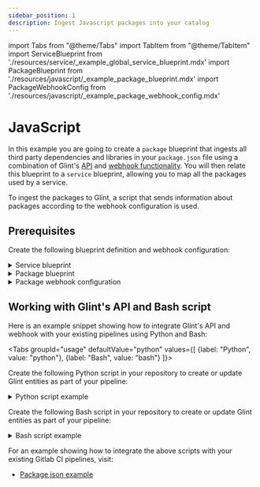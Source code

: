 ```yaml
---
sidebar_position: 1
description: Ingest Javascript packages into your catalog
---
```


import Tabs from "@theme/Tabs"
import TabItem from "@theme/TabItem"
import ServiceBlueprint from './resources/service/\_example_global_service_blueprint.mdx'
import PackageBlueprint from './resources/javascript/\_example_package_blueprint.mdx'
import PackageWebhookConfig from './resources/javascript/\_example_package_webhook_config.mdx'

# JavaScript

In this example you are going to create a `package` blueprint that ingests all third party dependencies and libraries in your `package.json` file using a combination of Glint's [API](/build-your-software-catalog/custom-integration/api) and [webhook functionality](/build-your-software-catalog/custom-integration/webhook). You will then relate this blueprint to a `service` blueprint, allowing you to map all the packages used by a service.

To ingest the packages to Glint, a script that sends information about packages according to the webhook configuration is used.

## Prerequisites

Create the following blueprint definition and webhook configuration:

<details>
<summary>Service blueprint</summary>
<ServiceBlueprint/>
</details>

<details>
<summary>Package blueprint</summary>
<PackageBlueprint/>
</details>

<details>
<summary>Package webhook configuration</summary>

<PackageWebhookConfig/>

</details>

## Working with Glint's API and Bash script

Here is an example snippet showing how to integrate Glint's API and webhook with your existing pipelines using Python and Bash:

<Tabs groupId="usage" defaultValue="python" values={[
{label: "Python", value: "python"},
{label: "Bash", value: "bash"}
]}>

<TabItem value="python">

Create the following Python script in your repository to create or update Glint entities as part of your pipeline:

<details>
  <summary> Python script example </summary>

```python showLineNumbers
import requests
import json

# Get environment variables using the config object or os.environ["KEY"]
WEBHOOK_URL = os.environ['WEBHOOK_URL'] ## the value of the URL you receive after creating the Glint webhook
SERVICE_ID = os.environ['SERVICE_ID'] ## The identifier of your service in Glint
PATH_TO_PACKAGE_JSON_FILE = os.environ['PATH_TO_PACKAGE_JSON_FILE']


def add_entity_to_port(entity_object):
    """A function to create the passed entity in Glint using the webhook URL

    Params
    --------------
    entity_object: dict
        The entity to add in your Glint catalog

    Returns
    --------------
    response: dict
        The response object after calling the webhook
    """
    headers = {"Accept": "application/json"}
    response = requests.post(WEBHOOK_URL, json=entity_object, headers=headers)
    return response.json()


def convert_package_json(package_json_path):
    """This function takes a package.json file path, converts the "dependencies" property into a
    JSON array using three keys (name, version, and id). It then sends the data to Glint

    Params
    --------------
    package_json_path: str
        The path to the package.json file relative to the project's root folder

    Returns
    --------------
    response: dict
        The response object after calling the webhook
    """
    with open(package_json_path) as file:
        data = json.load(file)

    dependencies = data.get('dependencies', {})

    converted_dependencies = []
    for index, (name, version) in enumerate(dependencies.items(), start=1):
        pkg_id = f"pkg-{index}"
        converted_dependencies.append({
            'name': name,
            'version': version,
            'id': pkg_id
        })

    entity_object = {
        "service": SERVICE_ID,
        "dependencies": converted_dependencies
    }
    webhook_response = add_entity_to_port(entity_object)
    return webhook_response

converted_data = convert_package_json(PATH_TO_PACKAGE_JSON_FILE)
print(converted_data)
```

</details>

</TabItem>

<TabItem value="bash">

Create the following Bash script in your repository to create or update Glint entities as part of your pipeline:

<details>
  <summary> Bash script example </summary>

```bash showLineNumbers
#!/bin/sh

# Get environment variables
WEBHOOK_URL="$WEBHOOK_URL"
SERVICE_ID="$SERVICE_ID"
PATH_TO_PACKAGE_JSON_FILE="$PATH_TO_PACKAGE_JSON_FILE"

add_entity_to_port() {
    local entity_object="$1"
    local headers="Accept: application/json"
    local response=$(curl -X POST -H "$headers" -H "Content-Type: application/json" -d "$entity_object" "$WEBHOOK_URL")
    echo "$response"
}

# This function takes a package.json file path, converts the "dependencies" property into a
# JSON array using three keys (name, version, and id). It then sends this data to Glint
convert_package_json() {
    local package_json_path="$1"
    local data=$(cat "$package_json_path")
    local dependencies=$(echo "$data" | jq -r '.dependencies // {}')

    local converted_dependencies=""
    local index=1
    while IFS="=" read -r dep_name version; do
        pkg_id="pkg-$index"
        converted_dependencies="$converted_dependencies{\"name\":\"$dep_name\",\"version\":\"$version\",\"id\":\"$pkg_id\"},"
        index=$((index + 1))
    done <<EOF
$(echo "$dependencies" | jq -r 'to_entries[] | .key + "=" + .value')
EOF

    local entity_object="{\"service\":\"$SERVICE_ID\",\"dependencies\":[${converted_dependencies%,}]}"
    local webhook_response=$(add_entity_to_port "$entity_object")
    echo "$webhook_response"
}

converted_data=$(convert_package_json "$PATH_TO_PACKAGE_JSON_FILE")
echo "$converted_data"
```

</details>

</TabItem>
</Tabs>

For an example showing how to integrate the above scripts with your existing Gitlab CI pipelines, visit:

- [Package.json example](https://github.com/kozmoai/package-json-webhook-example)
